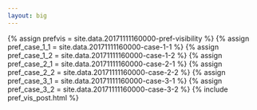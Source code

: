 ```yaml
---
layout: big
---
```

{% assign prefvis = site.data.20171111160000-pref-visibility %}
{% assign pref_case_1_1 = site.data.20171111160000-case-1-1 %}
{% assign pref_case_1_2 = site.data.20171111160000-case-1-2 %}
{% assign pref_case_2_1 = site.data.20171111160000-case-2-1 %}
{% assign pref_case_2_2 = site.data.20171111160000-case-2-2 %}
{% assign pref_case_3_1 = site.data.20171111160000-case-3-1 %}
{% assign pref_case_3_2 = site.data.20171111160000-case-3-2 %}
{% include pref_vis_post.html %}
